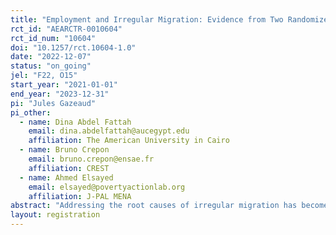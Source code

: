 ```yaml
---
title: "Employment and Irregular Migration: Evidence from Two Randomized Controlled Trials in Egypt"
rct_id: "AEARCTR-0010604"
rct_id_num: "10604"
doi: "10.1257/rct.10604-1.0"
date: "2022-12-07"
status: "on_going"
jel: "F22, O15"
start_year: "2021-01-01"
end_year: "2023-12-31"
pi: "Jules Gazeaud"
pi_other:
  - name: Dina Abdel Fattah
    email: dina.abdelfattah@aucegypt.edu
    affiliation: The American University in Cairo
  - name: Bruno Crepon
    email: bruno.crepon@ensae.fr
    affiliation: CREST
  - name: Ahmed Elsayed
    email: elsayed@povertyactionlab.org
    affiliation: J-PAL MENA
abstract: "Addressing the root causes of irregular migration has become a key policy priority in Europe. The EU Emergency Trust Fund for Africa (EUTF) was launched in 2015 with a budget of 5 billion euros to support projects aiming at deterring irregular migration flows from 26 origin countries. One of these projects is implemented by the Egyptian Micro, Small and Medium Enterprises Development Agency (MSMEDA) and targets unemployed youth in areas with the highest outflows of irregular migrants. We implement two randomized evaluations to assess whether (i) cash-for-work opportunities, and (ii) training and employment support have the intended effects on the direct beneficiaries and their relatives (household decision-maker, other household members, children, and friends). We assess impacts on people’s preferences and attitudes towards migration, irregular migration, as well as changes in their situation, aspirations, and expectations. "
layout: registration
---
```


